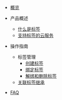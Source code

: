 
* [概览](/label/README.md)
  
* 产品概述

  * [什么是标签](/label/WhatAreTags)
  * [支持标签的云服务](/label/SupportedServices)
    
* 操作指南
  
  * 标签管理   
    * [创建标签](/label/CreateTag)
    * [绑定标签](/label/BindTag)
    * [解绑和删除标签](/label/UnbindDeleteTag)
  * [关联标签继承](/label/TagInheritance)

* [FAQ](/label/FAQ)
